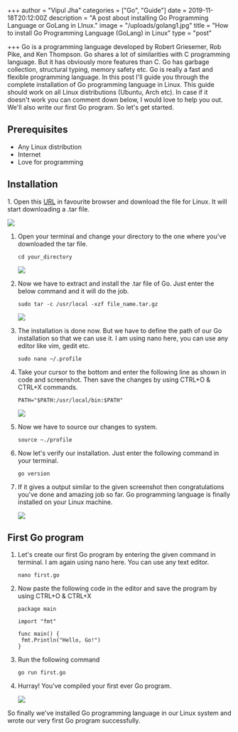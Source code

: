 +++
author = "Vipul Jha"
categories = ["Go", "Guide"]
date = 2019-11-18T20:12:00Z
description = "A post about installing Go Programming Language or GoLang in LInux."
image = "/uploads/golang1.jpg"
title = "How to install Go Programming Language (GoLang) in Linux"
type = "post"

+++
Go is a programming language developed by Robert Griesemer, Rob Pike, and Ken Thompson. Go shares a lot of similarities with C programming language. But it has obviously more features than C. Go has garbage collection, structural typing, memory safety etc. Go is really a fast and flexible programming language. In this post I'll guide you through the complete installation of Go programming language in Linux. This guide should work on all Linux distributions (Ubuntu, Arch etc). In case if it doesn't work you can comment down below, I would love to help you out. We'll also write our first Go program. So let's get started.

## **Prerequisites**

* Any Linux distribution
* Internet
* Love for programming

## **Installation**

1\. Open this [URL](https://golang.org/dl/ "Go website") in favourite browser and download the file for Linux. It will start downloading a .tar file.

![](/uploads/golang11.jpg)

1. Open your terminal and change your directory to the one where you've downloaded the tar file.

       cd your_directory

   ![](/uploads/golang2.png)
2. Now we have to extract and install the .tar file of Go. Just enter the below command and it will do the job.

       sudo tar -c /usr/local -xzf file_name.tar.gz

   ![](/uploads/golang3.png)
3. The installation is done now. But we have to define the path of our Go installation so that we can use it. I am using nano here, you can use any editor like vim, gedit etc.

       sudo nano ~/.profile
4. Take your cursor to the bottom and enter the following line as shown in code and screenshot. Then save the changes by using CTRL+O & CTRL+X commands.

       PATH="$PATH:/usr/local/bin:$PATH"

   ![](/uploads/golang4.png)
5. Now we have to source our changes to system.

       source ~./profile
6. Now let's verify our installation. Just enter the following command in your terminal.

       go version
7. If it gives a output similar to the given screenshot then congratulations you've done and amazing job so far. Go programming language is finally installed on your Linux machine.

   ![](/uploads/golang6.png)

## **First Go program**

1. Let's create our first Go program by entering the given command in terminal. I am again using nano here. You can use any text editor.

       nano first.go
2. Now paste the following code in the editor and save the program by using CTRL+O & CTRL+X

       package main
       
       import "fmt"
       
       func main() {
       	fmt.Println("Hello, Go!")
       }
3. Run the following command

       go run first.go
4. Hurray! You've compiled your first ever Go program.

   ![](/uploads/golang10.png)

So finally we've installed Go programming language in our Linux system and wrote our very first Go program successfully.